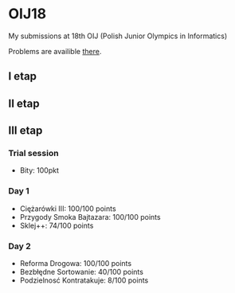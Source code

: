 # OIJ18
My submissions at 18th OIJ (Polish Junior Olympics in Informatics)

Problems are availible [there](https://szkopul.edu.pl/task_archive/oig/#problemgroups-18). 

## I etap
## II etap
## III etap 
### Trial session
  - Bity: 100pkt
### Day 1
  - Ciężarówki III: 100/100 points
  - Przygody Smoka Bajtazara: 100/100 points
  - Sklej++: 74/100 points
### Day 2
  - Reforma Drogowa: 100/100 points
  - Bezbłędne Sortowanie: 40/100 points
  - Podzielnosć Kontratakuje: 8/100 points
